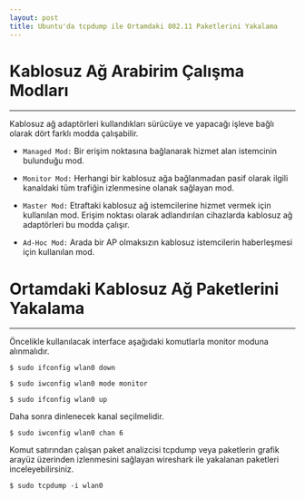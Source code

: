 ```yaml
---
layout: post
title: Ubuntu'da tcpdump ile Ortamdaki 802.11 Paketlerini Yakalama
---
```

 

# Kablosuz Ağ Arabirim Çalışma Modları
<hr />
Kablosuz ağ adaptörleri kullandıkları sürücüye ve yapacağı işleve bağlı olarak  dört farklı modda çalışabilir.

 - `Managed Mod:` Bir erişim noktasına bağlanarak hizmet alan istemcinin bulunduğu mod.

  - `Monitor Mod:` Herhangi bir kablosuz ağa bağlanmadan pasif olarak ilgili kanaldaki tüm trafiğin izlenmesine olanak sağlayan mod. 

  - `Master Mod:` Etraftaki kablosuz ağ istemcilerine hizmet vermek için kullanılan mod. Erişim noktası olarak adlandırılan cihazlarda kablosuz ağ adaptörleri bu modda çalışır.

 - `Ad-Hoc Mod:` Arada bir AP olmaksızın kablosuz istemcilerin haberleşmesi için kullanılan mod.

# Ortamdaki Kablosuz Ağ Paketlerini Yakalama
<hr />
Öncelikle kullanılacak interface aşağıdaki komutlarla monitor moduna alınmalıdır.

	$ sudo ifconfig wlan0 down

	$ sudo iwconfig wlan0 mode monitor

	$ sudo ifconfig wlan0 up

Daha sonra dinlenecek kanal seçilmelidir.

	$ sudo iwconfig wlan0 chan 6

Komut satırından çalışan paket analizcisi tcpdump veya paketlerin grafik arayüz üzerinden izlenmesini sağlayan wireshark ile yakalanan paketleri inceleyebilirsiniz.

	$ sudo tcpdump -i wlan0
